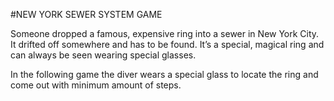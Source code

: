 #NEW YORK SEWER SYSTEM GAME

Someone dropped a famous, expensive ring into a sewer in New York City. It drifted off somewhere and has to be found. It’s a special, magical ring and can always be seen wearing special glasses. 

In the following game the diver wears a special glass to locate the ring and come out with minimum amount of steps.